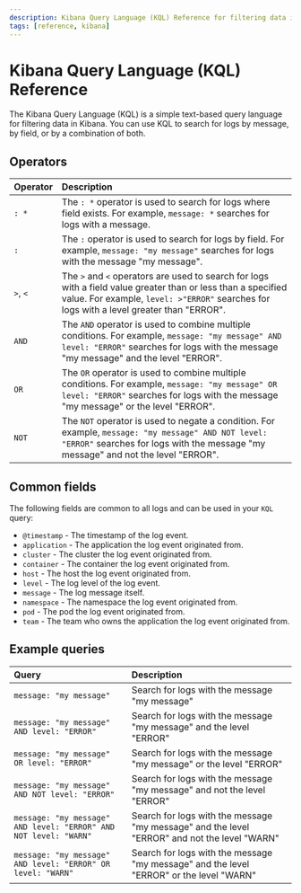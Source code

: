 ```yaml
---
description: Kibana Query Language (KQL) Reference for filtering data in Kibana.
tags: [reference, kibana]
---
```

# Kibana Query Language (KQL) Reference

The Kibana Query Language (KQL) is a simple text-based query language for filtering data in Kibana. You can use KQL to search for logs by message, by field, or by a combination of both.

## Operators

| Operator | Description                                                                                                                                                                                               |
| :------- | :-------------------------------------------------------------------------------------------------------------------------------------------------------------------------------------------------------- |
| `: *`    | The `: *` operator is used to search for logs where field exists. For example, `message: *` searches for logs with a message.                                                                             |
| `:`      | The `:` operator is used to search for logs by field. For example, `message: "my message"` searches for logs with the message "my message".                                                               |
| `>`, `<` | The `>` and `<` operators are used to search for logs with a field value greater than or less than a specified value. For example, `level: >"ERROR"` searches for logs with a level greater than "ERROR". |
| `AND`    | The `AND` operator is used to combine multiple conditions. For example, `message: "my message" AND level: "ERROR"` searches for logs with the message "my message" and the level "ERROR".                 |
| `OR`     | The `OR` operator is used to combine multiple conditions. For example, `message: "my message" OR level: "ERROR"` searches for logs with the message "my message" or the level "ERROR".                    |
| `NOT`    | The `NOT` operator is used to negate a condition. For example, `message: "my message" AND NOT level: "ERROR"` searches for logs with the message "my message" and not the level "ERROR".                  |

## Common fields

The following fields are common to all logs and can be used in your `KQL` query:

* `@timestamp` - The timestamp of the log event.
* `application` - The application the log event originated from.
* `cluster` - The cluster the log event originated from.
* `container` - The container the log event originated from.
* `host` - The host the log event originated from.
* `level` - The log level of the log event.
* `message` - The log message itself.
* `namespace` - The namespace the log event originated from.
* `pod` - The pod the log event originated from.
* `team` - The team who owns the application the log event originated from.

## Example queries

| Query                                                            | Description                                                                                  |
| :--------------------------------------------------------------- | :------------------------------------------------------------------------------------------- |
| `message: "my message"`                                          | Search for logs with the message "my message"                                                |
| `message: "my message" AND level: "ERROR"`                       | Search for logs with the message "my message" and the level "ERROR"                          |
| `message: "my message" OR level: "ERROR"`                        | Search for logs with the message "my message" or the level "ERROR"                           |
| `message: "my message" AND NOT level: "ERROR"`                   | Search for logs with the message "my message" and not the level "ERROR"                      |
| `message: "my message" AND level: "ERROR" AND NOT level: "WARN"` | Search for logs with the message "my message" and the level "ERROR" and not the level "WARN" |
| `message: "my message" AND level: "ERROR" OR level: "WARN"`      | Search for logs with the message "my message" and the level "ERROR" or the level "WARN"      |